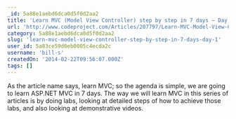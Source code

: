 ```yaml
---
_id: 5a88e1aebd6dca0d5f0d2aa2
title: 'Learn MVC (Model View Controller) step by step in 7 days – Day 1'
url: 'http://www.codeproject.com/Articles/207797/Learn-MVC-Model-View-Controller-step-by-step-in-7'
category: 5a88e1aebd6dca0d5f0d2aa2
slug: 'learn-mvc-model-view-controller-step-by-step-in-7-days-day-1'
user_id: 5a83ce59d6eb0005c4ecda2c
username: 'bill-s'
createdOn: '2014-02-22T09:56:07.000Z'
tags: []
---
```


As the article name says, learn MVC; so the agenda is simple, we are going to learn ASP.NET MVC in 7 days. The way we will learn MVC in this series of articles is by doing labs, looking at detailed steps of how to achieve those labs, and also looking at demonstrative videos.
